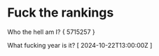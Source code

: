 # Fuck the rankings

Who the hell am I?
{ 5715257 }

What fucking year is it?
[ 2024-10-22T13:00:00Z ]
